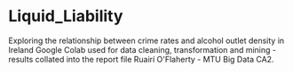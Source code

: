 # Liquid_Liability
Exploring the relationship between crime rates and alcohol outlet density in Ireland
Google Colab used for data cleaning, transformation and mining - results collated into the report file Ruairí O'Flaherty - MTU Big Data CA2. 
